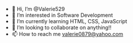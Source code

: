 - 👋 Hi, I’m @Valerie529
- 👀 I’m interested in Software Development
- 🌱 I’m currently learning HTML, CSS, JavaScript
- 💞️ I’m looking to collaborate on anything!!
- 📫 How to reach me valerie0879@yahoo.com

<!---
Valerie529/Valerie529 is a ✨ special ✨ repository because its `README.md` (this file) appears on your GitHub profile.
You can click the Preview link to take a look at your changes.
--->
